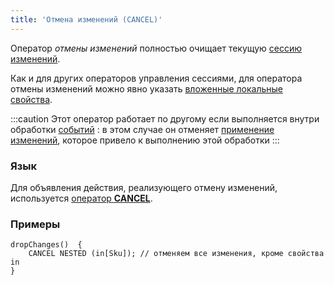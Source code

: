 ```yaml
---
title: 'Отмена изменений (CANCEL)'
---
```


Оператор *отмены изменений* полностью очищает текущую [сессию изменений](Change_sessions.md).

Как и для других операторов управления сессиями, для оператора отмены изменений можно явно указать [вложенные локальные свойства](Session_management.md#nested).

:::caution
Этот оператор работает по другому если выполняется внутри обработки [событий](Events.md#change) : в этом случае он отменяет [применение изменений](Apply_changes_APPLY_.md), которое привело к выполнению этой обработки
:::

### Язык

Для объявления действия, реализующего отмену изменений, используется [оператор **CANCEL**](CANCEL_operator.md).

### Примеры

```lsf
dropChanges()  {
    CANCEL NESTED (in[Sku]); // отменяем все изменения, кроме свойства in
}
```
